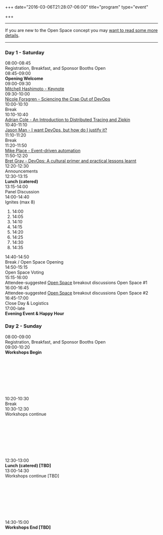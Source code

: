 +++
date="2016-03-06T21:28:07-06:00"
title="program"
type="event"

+++

<div class="row">
 <div class="col-md-12">
   <hr />
    If you are new to the Open Space concept you may <a href="/pages/open-space-format">want to read some more details</a>.
   <hr />
 </div>
</div>

<div class="row">
  <div class="col-md-6">
    <div class="row"><div class="col-md-12"><h3>Day 1 - Saturday</h3></div></div>
    <div class="row"><div class="col-md-4"><time>08:00-08:45</time></div><div class="col-md-6 box">Registration, Breakfast, and Sponsor Booths Open</div></div>
    <div class="row"><div class="col-md-4"><time>08:45-09:00</time></div><div class="col-md-6 box"><strong>Opening Welcome</strong></div></div>
    <div class="row">
      <div class="col-md-4"><time>09:00-09:30</time></div>
      <div class="col-md-6 box"><a href="/events/2016-singapore/program/mhashimoto">Mitchell Hashimoto - Keynote</a></div>
    </div>
    <div class="row">
      <div class="col-md-4"><time>09:30-10:00</time></div>
      <div class="col-md-6 box"><a href="/events/2016-singapore/program/nforsgren">Nicole Forsgren - Sciencing the Crap Out of DevOps</a></div>
    </div>
    <div class="row">
      <div class="col-md-4"><time>10:00-10:10</time></div>
      <div class="col-md-6 box">Break</div>
    </div>
    <div class="row">
      <div class="col-md-4"><time>10:10-10:40</time></div>
      <div class="col-md-6 box"><a href="/events/2016-singapore/program/acole">Adrian Cole - An Introduction to Distributed Tracing and Zipkin</a></div>
    </div>
    <div class="row">
      <div class="col-md-4"><time>10:40-11:10</time></div>
      <div class="col-md-6 box"><a href="/events/2016-singapore/program/jman">Jason Man - I want DevOps, but how do I justify it?</a></div></div>
    <div class="row">
      <div class="col-md-4"><time>11:10-11:20</time></div>
      <div class="col-md-6 box">Break</div></div>
    <div class="row">
      <div class="col-md-4"><time>11:20-11:50</time></div>
      <div class="col-md-6 box"><a href="/events/2016-singapore/program/mplace">Mike Place - Event-driven automation</a></div></div>
    <div class="row">
      <div class="col-md-4"><time>11:50-12:20</time></div>
      <div class="col-md-6 box"><a href="/events/2016-singapore/program/bgray">Bret Gray - DevOps: A cultural primer and practical lessons learnt</a></div></div>
    <div class="row">
      <div class="col-md-4"><time>12:20-12:30</time></div>
      <div class="col-md-6 box">Announcements</div>
    </div>
    <div class="row"><div class="col-md-4"><time>12:30-13:15</time></div><div class="col-md-6 box"><strong>Lunch (catered)</strong></div></div>
    <div class="row"><div class="col-md-4"><time>13:15-14:00</time></div><div class="col-md-6 box">Panel Discussion</div></div>
    <div class="row"><div class="col-md-4"><time>14:00-14:40</time></div><div class="col-md-6 box">Ignites (max 8)
    <ol>
      <li>14:00
      <li>14:05
      <li>14:10
      <li>14:15
      <li>14:20
      <li>14:25
      <li>14:30
      <li>14:35
    </ol>
    </div></div>
    <div class="row"><div class="col-md-4"><time>14:40-14:50</time></div><div class="col-md-6 box">Break / Open Space Opening</div></div>
    <div class="row"><div class="col-md-4"><time>14:50-15:15</time></div><div class="col-md-6 box">Open Space Voting</div></div>
    <div class="row"><div class="col-md-4"><time>15:15-16:00</time></div><div class="col-md-6 box">Attendee-suggested <a href="/pages/open-space-format">Open Space</a> breakout discussions</strong> Open Space #1</div></div>
    <div class="row"><div class="col-md-4"><time>16:00-16:45</time></div><div class="col-md-6 box">Attendee-suggested <a href="/pages/open-space-format">Open Space</a> breakout discussions</strong> Open Space #2</div></div>
    <div class="row"><div class="col-md-4"><time>16:45-17:00</time></div><div class="col-md-6 box">Close Day &amp; Logistics</div></div>
    <div class="row"><div class="col-md-4"><time>17:00-late</time></div><div class="col-md-6 box"><strong>Evening Event & Happy Hour</strong></div></div>
  </div>
  <div class="col-md-6">
    <div class="row"><div class="col-md-12"><h3>Day 2 - Sunday</h3></div></div>
    <div class="row"><div class="col-md-4"><time>08:00-09:00</time></div><div class="col-md-6 box">Registration, Breakfast, and Sponsor Booths Open</div></div>
    <div class="row"><div class="col-md-4"><time>09:00-10:20</time></div><div class="col-md-6 box"><strong>Workshops Begin</strong>
        &nbsp;<br>
        &nbsp;<br>
        &nbsp;<br>
        &nbsp;<br>
        &nbsp;<br>
        &nbsp;<br>
        &nbsp;<br>
        &nbsp;<br>
        &nbsp;<br>
      </div>
    </div>
    <div class="row"><div class="col-md-4"><time>10:20-10:30</time></div><div class="col-md-6 box">Break</div></div>
    <div class="row"><div class="col-md-4"><time>10:30-12:30</time></div><div class="col-md-6 box">
        Workshops continue
        &nbsp;<br>
        &nbsp;<br>
        &nbsp;<br>
        &nbsp;<br>
        &nbsp;<br>
        &nbsp;<br>
        &nbsp;<br>
        &nbsp;<br>
        &nbsp;<br>
      </div>
    </div>
    <div class="row"><div class="col-md-4"><time>12:30-13:00</time></div><div class="col-md-6 box"><strong>Lunch (catered) [TBD]</strong></div></div>
    <div class="row"><div class="col-md-4"><time>13:00-14:30</time></div><div class="col-md-6 box">Workshops continue [TBD]
        &nbsp;<br>
        &nbsp;<br>
        &nbsp;<br>
        &nbsp;<br>
        &nbsp;<br>
        &nbsp;<br>
        &nbsp;<br>
        &nbsp;<br>
        &nbsp;<br>
       </div>
     </div>
    <div class="row"><div class="col-md-4"><time>14:30-15:00</time></div><div class="col-md-6 box"><strong>Workshops End [TBD]</strong></div></div>
 </div>
</div>
